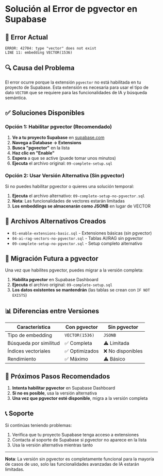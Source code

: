 # Solución al Error de pgvector en Supabase

## 🚨 Error Actual
```
ERROR: 42704: type "vector" does not exist
LINE 11: embedding VECTOR(1536)
```

## 🔍 Causa del Problema
El error ocurre porque la extensión `pgvector` no está habilitada en tu proyecto de Supabase. Esta extensión es necesaria para usar el tipo de dato `VECTOR` que se requiere para las funcionalidades de IA y búsqueda semántica.

## ✅ Soluciones Disponibles

### Opción 1: Habilitar pgvector (Recomendado)
1. **Ve a tu proyecto Supabase** en [supabase.com](https://supabase.com)
2. **Navega a Database → Extensions**
3. **Busca "pgvector"** en la lista
4. **Haz clic en "Enable"**
5. **Espera** a que se active (puede tomar unos minutos)
6. **Ejecuta** el archivo original: `09-complete-setup.sql`

### Opción 2: Usar Versión Alternativa (Sin pgvector)
Si no puedes habilitar pgvector o quieres una solución temporal:

1. **Ejecuta** el archivo alternativo: `09-complete-setup-no-pgvector.sql`
2. **Nota**: Las funcionalidades de vectores estarán limitadas
3. **Los embeddings se almacenarán como JSONB** en lugar de VECTOR

## 📁 Archivos Alternativos Creados

- `01-enable-extensions-basic.sql` - Extensiones básicas (sin pgvector)
- `04-ai-rag-vectors-no-pgvector.sql` - Tablas AI/RAG sin pgvector
- `09-complete-setup-no-pgvector.sql` - Setup completo alternativo

## 🔄 Migración Futura a pgvector

Una vez que habilites pgvector, puedes migrar a la versión completa:

1. **Habilita pgvector** en Supabase Dashboard
2. **Ejecuta** el archivo original: `09-complete-setup.sql`
3. **Los datos existentes se mantendrán** (las tablas se crean con `IF NOT EXISTS`)

## 📊 Diferencias entre Versiones

| Característica | Con pgvector | Sin pgvector |
|----------------|---------------|---------------|
| Tipo de embedding | `VECTOR(1536)` | `JSONB` |
| Búsqueda por similitud | ✅ Completa | ⚠️ Limitada |
| Índices vectoriales | ✅ Optimizados | ❌ No disponibles |
| Rendimiento | ✅ Máximo | ⚠️ Básico |

## 🚀 Próximos Pasos Recomendados

1. **Intenta habilitar pgvector** en Supabase Dashboard
2. **Si no es posible**, usa la versión alternativa
3. **Una vez que pgvector esté disponible**, migra a la versión completa

## 📞 Soporte

Si continúas teniendo problemas:
1. Verifica que tu proyecto Supabase tenga acceso a extensiones
2. Contacta al soporte de Supabase si pgvector no aparece en la lista
3. Usa la versión alternativa mientras tanto

---

**Nota**: La versión sin pgvector es completamente funcional para la mayoría de casos de uso, solo las funcionalidades avanzadas de IA estarán limitadas.




